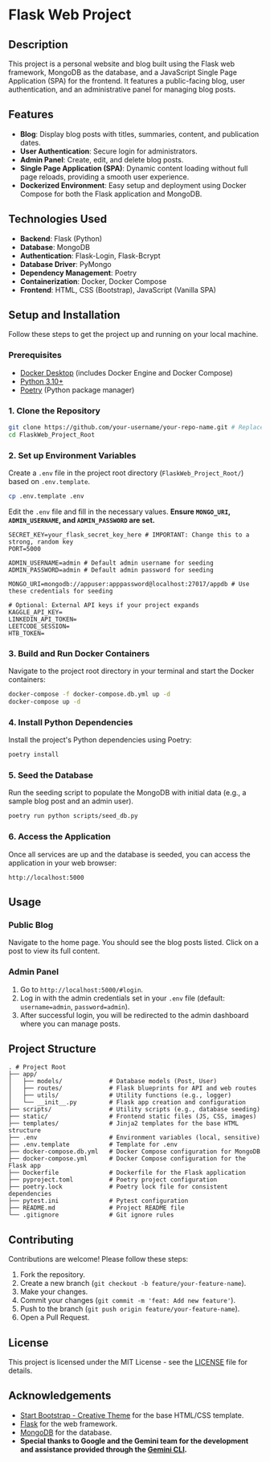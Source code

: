 # Flask Web Project

## Description

This project is a personal website and blog built using the Flask web framework, MongoDB as the database, and a JavaScript Single Page Application (SPA) for the frontend. It features a public-facing blog, user authentication, and an administrative panel for managing blog posts.

## Features

*   **Blog**: Display blog posts with titles, summaries, content, and publication dates.
*   **User Authentication**: Secure login for administrators.
*   **Admin Panel**: Create, edit, and delete blog posts.
*   **Single Page Application (SPA)**: Dynamic content loading without full page reloads, providing a smooth user experience.
*   **Dockerized Environment**: Easy setup and deployment using Docker Compose for both the Flask application and MongoDB.

## Technologies Used

*   **Backend**: Flask (Python)
*   **Database**: MongoDB
*   **Authentication**: Flask-Login, Flask-Bcrypt
*   **Database Driver**: PyMongo
*   **Dependency Management**: Poetry
*   **Containerization**: Docker, Docker Compose
*   **Frontend**: HTML, CSS (Bootstrap), JavaScript (Vanilla SPA)

## Setup and Installation

Follow these steps to get the project up and running on your local machine.

### Prerequisites

*   [Docker Desktop](https://www.docker.com/products/docker-desktop) (includes Docker Engine and Docker Compose)
*   [Python 3.10+](https://www.python.org/downloads/)
*   [Poetry](https://python-poetry.org/docs/#installation) (Python package manager)

### 1. Clone the Repository

```bash
git clone https://github.com/your-username/your-repo-name.git # Replace with your actual repo URL
cd FlaskWeb_Project_Root
```

### 2. Set up Environment Variables

Create a `.env` file in the project root directory (`FlaskWeb_Project_Root/`) based on `.env.template`.

```bash
cp .env.template .env
```

Edit the `.env` file and fill in the necessary values. **Ensure `MONGO_URI`, `ADMIN_USERNAME`, and `ADMIN_PASSWORD` are set.**

```dotenv
SECRET_KEY=your_flask_secret_key_here # IMPORTANT: Change this to a strong, random key
PORT=5000

ADMIN_USERNAME=admin # Default admin username for seeding
ADMIN_PASSWORD=admin # Default admin password for seeding

MONGO_URI=mongodb://appuser:apppassword@localhost:27017/appdb # Use these credentials for seeding

# Optional: External API keys if your project expands
KAGGLE_API_KEY=
LINKEDIN_API_TOKEN=
LEETCODE_SESSION=
HTB_TOKEN=
```

### 3. Build and Run Docker Containers

Navigate to the project root directory in your terminal and start the Docker containers:

```bash
docker-compose -f docker-compose.db.yml up -d
docker-compose up -d
```

### 4. Install Python Dependencies

Install the project's Python dependencies using Poetry:

```bash
poetry install
```

### 5. Seed the Database

Run the seeding script to populate the MongoDB with initial data (e.g., a sample blog post and an admin user).

```bash
poetry run python scripts/seed_db.py
```

### 6. Access the Application

Once all services are up and the database is seeded, you can access the application in your web browser:

```
http://localhost:5000
```

## Usage

### Public Blog

Navigate to the home page. You should see the blog posts listed. Click on a post to view its full content.

### Admin Panel

1.  Go to `http://localhost:5000/#login`.
2.  Log in with the admin credentials set in your `.env` file (default: `username=admin`, `password=admin`).
3.  After successful login, you will be redirected to the admin dashboard where you can manage posts.

## Project Structure

```
. # Project Root
├── app/
│   ├── models/             # Database models (Post, User)
│   ├── routes/             # Flask blueprints for API and web routes
│   ├── utils/              # Utility functions (e.g., logger)
│   └── __init__.py         # Flask app creation and configuration
├── scripts/                # Utility scripts (e.g., database seeding)
├── static/                 # Frontend static files (JS, CSS, images)
├── templates/              # Jinja2 templates for the base HTML structure
├── .env                    # Environment variables (local, sensitive)
├── .env.template           # Template for .env
├── docker-compose.db.yml   # Docker Compose configuration for MongoDB
├── docker-compose.yml      # Docker Compose configuration for the Flask app
├── Dockerfile              # Dockerfile for the Flask application
├── pyproject.toml          # Poetry project configuration
├── poetry.lock             # Poetry lock file for consistent dependencies
├── pytest.ini              # Pytest configuration
├── README.md               # Project README file
└── .gitignore              # Git ignore rules
```

## Contributing

Contributions are welcome! Please follow these steps:

1.  Fork the repository.
2.  Create a new branch (`git checkout -b feature/your-feature-name`).
3.  Make your changes.
4.  Commit your changes (`git commit -m 'feat: Add new feature'`).
5.  Push to the branch (`git push origin feature/your-feature-name`).
6.  Open a Pull Request.

## License

This project is licensed under the MIT License - see the [LICENSE](LICENSE) file for details.

## Acknowledgements

*   [Start Bootstrap - Creative Theme](https://startbootstrap.com/theme/creative) for the base HTML/CSS template.
*   [Flask](https://flask.palletsprojects.com/) for the web framework.
*   [MongoDB](https://www.mongodb.com/) for the database.
*   **Special thanks to Google and the Gemini team for the development and assistance provided through the [Gemini CLI](https://github.com/google/generative-ai-docs).**
